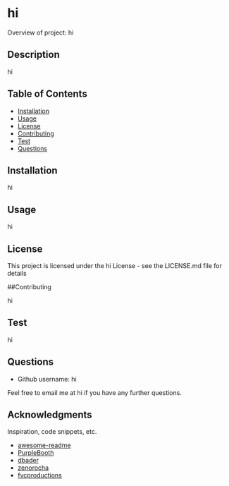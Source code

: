 
# hi

 Overview of project: hi

## Description

hi

## Table of Contents

* [Installation](#installation)
* [Usage](#usage)
* [License](#license)
* [Contributing](#contributing)
* [Test](#test)
* [Questions](#questions)

## Installation <a name='introduction'></a>

hi

## Usage  <a name='usage'></a>

hi

## License  <a name='license'></a>

This project is licensed under the hi License - see the LICENSE.md file for details

##Contributing  <a name='contributing'></a>

hi

## Test  <a name = 'test'></a>

hi

## Questions  <a name = 'questions'></a>

* Github username: hi

Feel free to email me at hi if you have any further questions.

## Acknowledgments

Inspiration, code snippets, etc.
* [awesome-readme](https://github.com/matiassingers/awesome-readme)
* [PurpleBooth](https://gist.github.com/PurpleBooth/109311bb0361f32d87a2)
* [dbader](https://github.com/dbader/readme-template)
* [zenorocha](https://gist.github.com/zenorocha/4526327)
* [fvcproductions](https://gist.github.com/fvcproductions/1bfc2d4aecb01a834b46)

